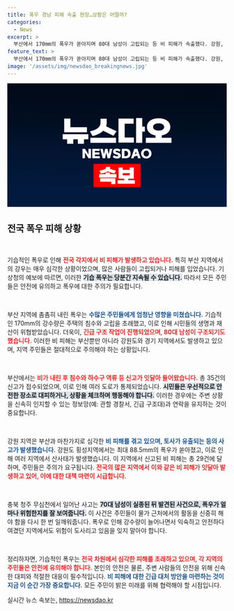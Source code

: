 ```yaml
---
title: 폭우 경남 피해 속출 현장…상황은 어떨까?
categories:
  - News
excerpt: >
  부산에서 170mm의 폭우가 쏟아지며 80대 남성이 고립되는 등 비 피해가 속출했다. 강원, 경기 지역에서도 국지성 호우가 잇따라 나무가 쓰러지고 토사가 유출되는 등 피해가 이어졌다. 이번 집중호우의 영향은 어디까지 미칠까?
feature_text: >
  부산에서 170mm의 폭우가 쏟아지며 80대 남성이 고립되는 등 비 피해가 속출했다. 강원, 경기 지역에서도 국지성 호우가 잇따라 나무가 쓰러지고 토사가 유출되는 등 피해가 이어졌다. 이번 집중호우의 영향은 어디까지 미칠까?
image: '/assets/img/newsdao_breakingnews.jpg'
---
```


<p><img src="/assets/img/newsdao_breakingnews.jpg" alt="ranknews 속보" /></p>

<h2 data-ke-size="size26">전국 폭우 피해 상황</h2>

<p data-ke-size="size16">&nbsp;</p>

<p>기습적인 폭우로 인해 <b><span style="color: #ee2323;">전국 각지에서 비 피해가 발생하고 있습니다.</span></b> 특히 부산 지역에서의 강우는 매우 심각한 상황이었으며, 많은 사람들이 고립되거나 피해를 입었습니다. 기상청의 예보에 따르면, 이러한 <b><span style="background-color: #21538527;">기습 폭우는 당분간 지속될 수 있습니다.</span></b> 따라서 모든 주민들은 안전에 유의하고 폭우에 대한 주의가 필요합니다. </p>

<p data-ke-size="size16">&nbsp;</p>

<p>부산 지역에 촘촘히 내린 폭우는 <b><span style="color: #1a5490;">수많은 주민들에게 엄청난 영향을 미쳤습니다.</span></b> 기습적인 170mm의 강수량은 주택의 침수와 고립을 초래했고, 이로 인해 시민들의 생명과 재산이 위협받았습니다. 더욱이, <b><span style="color: #ee2323;">긴급 구조 작업이 진행되었으며, 80대 남성이 구조되기도 했습니다.</span></b> 이러한 비 피해는 부산뿐만 아니라 강원도와 경기 지역에서도 발생하고 있으며, 지역 주민들은 절대적으로 주의해야 하는 상황입니다.</p>

<p data-ke-size="size16">&nbsp;</p>

<p>부산에서는 <b><span style="color: #ee2323;">비가 내린 후 침수와 하수구 역류 등 신고가 잇달아 들어왔습니다.</span></b> 총 35건의 신고가 접수되었으며, 이로 인해 여러 도로가 통제되었습니다. <b><span style="background-color: #21538527;">시민들은 우선적으로 안전한 장소로 대피하거나, 상황을 체크하며 행동해야 합니다.</span></b> 이러한 경우에는 주변 상황을 신속히 인지할 수 있는 정보망(예: 관할 경찰서, 긴급 구조대)과 연락을 유지하는 것이 중요합니다.</p>

<p data-ke-size="size16">&nbsp;</p>

<p>강원 지역은 부산과 마찬가지로 심각한 <b><span style="color: #1a5490;">비 피해를 겪고 있으며, 토사가 유출되는 등의 사고가 발생했습니다.</span></b> 강원도 횡성지역에서는 최대 88.5mm의 폭우가 쏟아졌고, 이로 인해 여러 지역에서 산사태가 발생했습니다. 이 지역에서 신고된 비 피해는 총 29건에 달하며, 주민들은 주의가 요구됩니다. <b><span style="color: #ee2323;">전국의 많은 지역에서 이와 같은 비 피해가 잇달아 발생하고 있어, 이에 대한 대책 마련이 시급합니다.</span></b></p>

<p data-ke-size="size16">&nbsp;</p>

<p>충북 청주 무심천에서 일어난 사고는 <b><span style="background-color: #21538527;">70대 남성이 실종된 뒤 발견된 사건으로, 폭우가 얼마나 위험한지를 잘 보여줍니다.</span></b> 이 사건은 주민들이 물가 근처에서의 활동을 신중히 해야 함을 다시 한 번 일깨워줍니다. 폭우로 인해 강수량이 늘어나면서 익숙하고 안전하다 여겼던 지역에서도 위험이 도사리고 있음을 잊지 말아야 합니다.</p>

<p data-ke-size="size16">&nbsp;</p>

<p>정리하자면, 기습적인 폭우는 <b><span style="color: #ee2323;">전국 차원에서 심각한 피해를 초래하고 있으며, 각 지역의 주민들은 안전에 유의해야 합니다.</span></b> 본인의 안전은 물론, 주변 사람들의 안전을 위해 신속한 대피와 적절한 대응이 필수적입니다. <b><span style="color: #1a5490;">비 피해에 대한 긴급 대처 방안을 마련하는 것이 지금 이 순간 가장 중요합니다.</span></b> 모든 주민이 밝은 미래를 위해 협력해야 할 시점입니다.</p>
실시간 뉴스 속보는, <a href="https://newsdao.kr" rel="dofollow">https://newsdao.kr</a>


